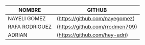 NOMBRE|GITHUB
| -------------------- | --------------- |
| NAYELI GOMEZ | (https://github.com/nayegomez)|
| RAFA RODRIGUEZ | (https://github.com/rrodmen709)|
| ADRIAN | (https://github.com/hey-adri)|
